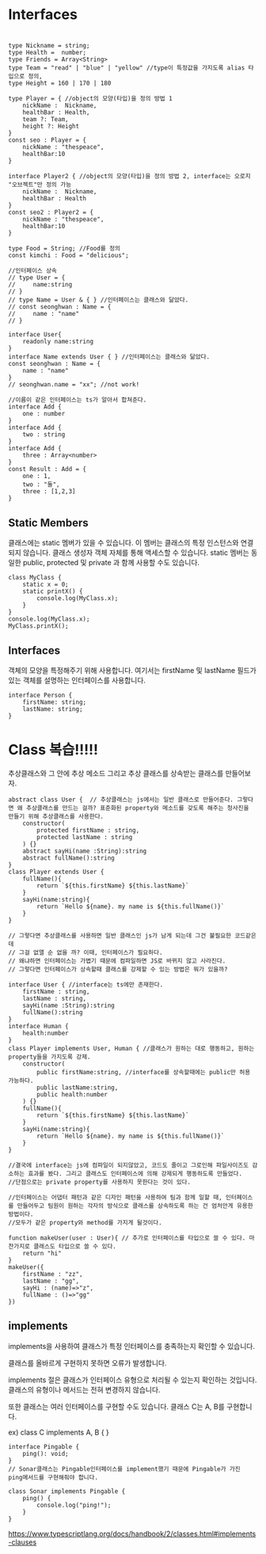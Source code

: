 # Interfaces
#
```tsx
type Nickname = string;
type Health =  number;
type Friends = Array<String>
type Team = "read" | "blue" | "yellow" //type이 특정값을 가지도록 alias 타입으로 정의,
type Height = 160 | 170 | 180

type Player = { //object의 모양(타입)을 정의 방법 1
    nickName :  Nickname,
    healthBar : Health,
    team ?: Team,
    height ?: Height
}
const seo : Player = {
    nickName : "thespeace",
    healthBar:10
}

interface Player2 { //object의 모양(타입)을 정의 방법 2, interface는 오로지 "오브젝트"만 정의 가능
    nickName :  Nickname,
    healthBar : Health
}
const seo2 : Player2 = {
    nickName : "thespeace",
    healthBar:10
}

type Food = String; //Food를 정의
const kimchi : Food = "delicious";

//인터페이스 상속
// type User = {
//     name:string
// }
// type Name = User & { } //인터페이스는 클래스와 닮았다.
// const seonghwan : Name = {
//     name : "name"
// }

interface User{
    readonly name:string
}
interface Name extends User { } //인터페이스는 클래스와 닮았다.
const seonghwan : Name = {
    name : "name"
}
// seonghwan.name = "xx"; //not work!

//이름이 같은 인터페이스는 ts가 알아서 합쳐준다.
interface Add {
    one : number
}
interface Add {
    two : string
}
interface Add {
    three : Array<number>
}
const Result : Add = {
    one : 1,
    two : "둘",
    three : [1,2,3]
}
```

## Static Members

클래스에는 static 멤버가 있을 수 있습니다. 이 멤버는 클래스의 특정 인스턴스와 연결되지 않습니다. 클래스 생성자 객체 자체를 통해 액세스할 수 있습니다. static 멤버는 동일한 public, protected 및 private 과 함께 사용할 수도 있습니다.

```tsx
class MyClass {
	static x = 0;
	static printX() {
		console.log(MyClass.x);
	}
}
console.log(MyClass.x);
MyClass.printX();
```

## Interfaces

객체의 모양을 특정해주기 위해 사용합니다. 여기서는 firstName 및 lastName 필드가 있는 객체를 설명하는 인터페이스를 사용합니다.

```tsx
interface Person {
	firstName: string;
	lastName: string;
}
```


# Class 복습!!!!!

추상클래스와 그 안에 추상 메소드 그리고 추상 클래스를 상속받는 클래스를 만들어보자.



```tsx
abstract class User {  // 추상클래스는 js에서는 일반 클래스로 만들어준다. 그렇다면 왜 추상클래스를 만드는 걸까? 표준화된 property와 메소드를 갖도록 해주는 청사진을 만들기 위해 추상클래스를 사용한다.
    constructor(
        protected firstName : string,
        protected lastName : string
    ) {}
    abstract sayHi(name :String):string
    abstract fullName():string
}
class Player extends User {
    fullName(){
        return `${this.firstName} ${this.lastName}`
    }
    sayHi(name:string){
        return `Hello ${name}. my name is ${this.fullName()}`
    }
}

// 그렇다면 추상클래스를 사용하면 일반 클래스인 js가 남게 되는데 그건 불필요한 코드같은데 
// 그걸 없앨 순 없을 까? 이때, 인터페이스가 필요하다.
// 왜냐하면 인터페이스는 가볍기 때문에 컴파일하면 JS로 바뀌지 않고 사라진다. 
// 그렇다면 인터페이스가 상속할때 클래스를 강제할 수 있는 방법은 뭐가 있을까?
```

```tsx
interface User { //interface는 ts에만 존재한다.
    firstName : string,
    lastName : string,
    sayHi(name :String):string
    fullName():string
}
interface Human {
    health:number
}
class Player implements User, Human { //클래스가 원하는 대로 행동하고, 원하는 property들을 가지도록 강제.
    constructor(
        public firstName:string, //interface를 상속할때에는 public만 허용 가능하다.
        public lastName:string,
        public health:number
    ) {}
    fullName(){
        return `${this.firstName} ${this.lastName}`
    }
    sayHi(name:string){
        return `Hello ${name}. my name is ${this.fullName()}`
    }
}

//결국에 interface는 js에 컴파일이 되지않았고, 코드도 줄이고 그로인해 파일사이즈도 감소하는 효과를 봤다. 그리고 클래스도 인터페이스에 의해 강제되게 행동하도록 만들었다.
//단점으로는 private property를 사용하지 못한다는 것이 있다.

//인터페이스는 어댑터 패턴과 같은 디자인 패턴을 사용하여 팀과 함께 일할 때, 인터페이스를 만들어두고 팀원이 원하는 각자의 방식으로 클래스를 상속하도록 하는 건 엄처안게 유용한 방법이다.
//모두가 같은 property와 method를 가지게 될것이다.

function makeUser(user : User){ // 추가로 인터페이스를 타입으로 쓸 수 있다. 마찬가지로 클래스도 타입으로 쓸 수 있다.
    return "hi"
}
makeUser({
    firstName : "zz",
    lastName : "gg",
    sayHi : (name)=>"z",
    fullName : ()=>"gg"
})
```

## implements

implements을 사용하여 클래스가 특정 인터페이스를 충족하는지 확인할 수 있습니다.

클래스를 올바르게 구현하지 못하면 오류가 발생합니다.

implements 절은 클래스가 인터페이스 유형으로 처리될 수 있는지 확인하는 것입니다. 클래스의 유형이나 메서드는 전혀 변경하지 않습니다.

또한 클래스는 여러 인터페이스를 구현할 수도 있습니다. 클래스 C는 A, B를 구현합니다.

ex) class C implements A, B { }

```tsx
interface Pingable {
	ping(): void;
}
// Sonar클래스는 Pingable인터페이스를 implement했기 때문에 Pingable가 가진 ping메서드를 구현해줘야 합니다.

class Sonar implements Pingable {
	ping() {
		console.log("ping!");
	}
}
```

https://www.typescriptlang.org/docs/handbook/2/classes.html#implements-clauses